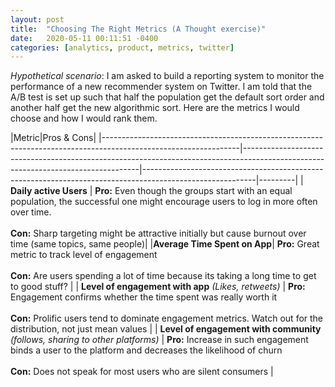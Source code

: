 ```yaml
---
layout: post
title:  "Choosing The Right Metrics (A Thought exercise)"
date:   2020-05-11 00:11:51 -0400
categories: [analytics, product, metrics, twitter]
---
```



_Hypothetical scenario_: I am asked to build a reporting system to monitor the performance of a new recommender system on Twitter. I am told that the A/B test is set up such that half the population get the default sort order and another half get the new algorithmic sort. Here are the metrics I would choose and how I would rank them.
<!--more-->

|Metric|Pros & Cons|
|----------------------------------------------------------------------------------------------------------------|----------------------------------------------------------------------------------------------------------------------------------|----------------------------------------------------------------------------------------------------------|---------|
| <b>Daily active Users</b> | **Pro:** Even though the groups start with an equal population,  the successful one might encourage users to log in  more often over time. <br><br> **Con:** Sharp targeting might be attractive initially  but cause burnout over time (same topics, same people)|
|**Average Time Spent on App**| **Pro:** Great metric to track level of engagement <br><br> **Con:** Are users spending a lot of time because its taking  a long  time to get to good stuff? |
| **Level of engagement with app**  _(Likes, retweets)_  | **Pro:** Engagement confirms whether the time spent was really worth it  <br><br> **Con:** Prolific users tend to dominate engagement metrics. Watch out for the distribution, not just mean values |
| **Level of engagement with community**  _(follows, sharing to other platforms)_ | **Pro:** Increase in such engagement binds a user to the platform  and decreases the likelihood of churn <br><br> **Con:**  Does not speak for most users who are silent consumers |
